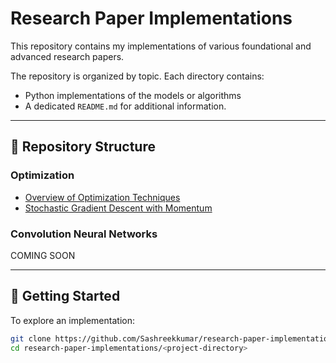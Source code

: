 # Research Paper Implementations 

This repository contains my implementations of various foundational and advanced research papers. 

The repository is organized by topic. Each directory contains:
- Python implementations of the models or algorithms
- A dedicated `README.md` for additional information.

---

## 📂 Repository Structure



### Optimization
- [Overview of Optimization Techniques](Optimizations/optimizations.md)
- [Stochastic Gradient Descent with Momentum](Optimizations/SGD_Momentum)

### Convolution Neural Networks
COMING SOON



---

## 🚀 Getting Started

To explore an implementation:

```bash
git clone https://github.com/Sashreekkumar/research-paper-implementations.git
cd research-paper-implementations/<project-directory>
